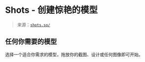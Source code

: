 <!--yml

category: 未分类

date: 2024-05-27 14:55:15

-->

# Shots - 创建惊艳的模型

> 来源：[`shots.so/`](https://shots.so/)

## 任何你需要的模型

选择一个适合你需求的模型，拖放你的截图、设计或任何图像即可开始。
